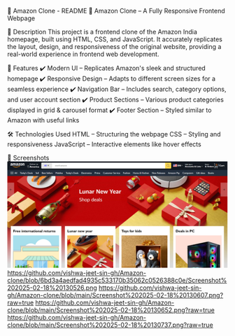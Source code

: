 📜 Amazon Clone - README
🚀 Amazon Clone – A Fully Responsive Frontend Webpage

📌 Description
This project is a frontend clone of the Amazon India homepage, built using HTML, CSS, and JavaScript. It accurately replicates the layout, design, and responsiveness of the original website, providing a real-world experience in frontend web development.

🔹 Features
✔️ Modern UI – Replicates Amazon's sleek and structured homepage
✔️ Responsive Design – Adapts to different screen sizes for a seamless experience
✔️ Navigation Bar – Includes search, category options, and user account section
✔️ Product Sections – Various product categories displayed in grid & carousel format
✔️ Footer Section – Styled similar to Amazon with useful links

🛠️ Technologies Used
HTML – Structuring the webpage
CSS – Styling and responsiveness
JavaScript – Interactive elements like hover effects

📸 Screenshots
![image alt](https://github.com/vishwa-jeet-sin-gh/Amazon-clone/blob/main/Screenshot%202025-02-18%20130202.png?raw=true) 
https://github.com/vishwa-jeet-sin-gh/Amazon-clone/blob/6bd3a4aedfad4935c533170b35062c0526388c0e/Screenshot%202025-02-18%20130526.png
https://github.com/vishwa-jeet-sin-gh/Amazon-clone/blob/main/Screenshot%202025-02-18%20130607.png?raw=true
https://github.com/vishwa-jeet-sin-gh/Amazon-clone/blob/main/Screenshot%202025-02-18%20130652.png?raw=true
https://github.com/vishwa-jeet-sin-gh/Amazon-clone/blob/main/Screenshot%202025-02-18%20130737.png?raw=true
